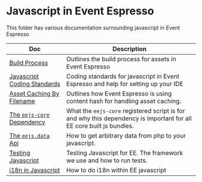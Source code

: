 # Javascript in Event Espresso

This folder has various documentation surrounding javascript in Event Espresso

| Doc | Description |
|-----| ----------- |
| [Build Process](build-process.md) | Outlines the build process for assets in Event Espresso
| [Javascript Coding Standards](javascript-coding-standards.md) | Coding standards for javascript in Event Espresso and help for setting up your IDE |
| [Asset Caching By Filename](asset-caching-by-filename.md) | Outlines how Event Espresso is using content hash for handling asset caching.
| [The `eejs-core` Dependency](eejs-core-dependency.md) | What the `eejs-core` registered script is for and why this dependency is important for all EE core built js bundles.
| [The `eejs.data` Api](eejs-data-api.md) | How to get arbitrary data from php to your javascript.
| [Testing Javascript](testing-javascript.md) | Testing Javascript for EE.  The framework we use and how to run tests.
| [i18n in Javascript](javascript-i18n.md) | How to do i18n within EE javascript |